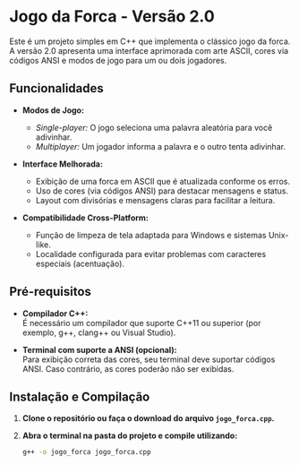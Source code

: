 # Jogo da Forca - Versão 2.0

Este é um projeto simples em C++ que implementa o clássico jogo da forca. A versão 2.0 apresenta uma interface aprimorada com arte ASCII, cores via códigos ANSI e modos de jogo para um ou dois jogadores.

## Funcionalidades

- **Modos de Jogo:**  
  - *Single-player:* O jogo seleciona uma palavra aleatória para você adivinhar.  
  - *Multiplayer:* Um jogador informa a palavra e o outro tenta adivinhar.

- **Interface Melhorada:**  
  - Exibição de uma forca em ASCII que é atualizada conforme os erros.
  - Uso de cores (via códigos ANSI) para destacar mensagens e status.
  - Layout com divisórias e mensagens claras para facilitar a leitura.

- **Compatibilidade Cross-Platform:**  
  - Função de limpeza de tela adaptada para Windows e sistemas Unix-like.
  - Localidade configurada para evitar problemas com caracteres especiais (acentuação).

## Pré-requisitos

- **Compilador C++:**  
  É necessário um compilador que suporte C++11 ou superior (por exemplo, g++, clang++ ou Visual Studio).

- **Terminal com suporte a ANSI (opcional):**  
  Para exibição correta das cores, seu terminal deve suportar códigos ANSI. Caso contrário, as cores poderão não ser exibidas.

## Instalação e Compilação

1. **Clone o repositório ou faça o download do arquivo `jogo_forca.cpp`.**

2. **Abra o terminal na pasta do projeto e compile utilizando:**

   ```bash
   g++ -o jogo_forca jogo_forca.cpp
